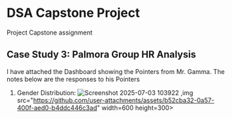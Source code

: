 # DSA Capstone Project
Project Capstone assignment

## Case Study 3: Palmora Group HR Analysis
I have attached the Dashboard showing the Pointers from Mr. Gamma. The notes below are the responses to his Pointers

1. Gender Distribution: 
![Screenshot 2025-07-03 103922](https://github.com/user-attachments/assets/b52cba32-0a57-400f-aed0-b4ddc446c3ad)
,img src="https://github.com/user-attachments/assets/b52cba32-0a57-400f-aed0-b4ddc446c3ad" width=600 height=300>
